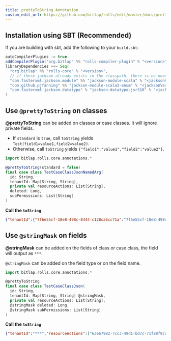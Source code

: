 ```yaml
---
title: prettyToString Annotation
custom_edit_url: https://github.com/bitlap/rolls/edit/master/docs/prettyToString_annotation.md
---
```


## Installation using SBT (Recommended)

If you are building with sbt, add the following to your `build.sbt`:

```scala
autoCompilerPlugins := true
addCompilerPlugin("org.bitlap" %% "rolls-compiler-plugin" % "<version>")
libraryDependencies ++= Seq(
  "org.bitlap" %% "rolls-core" % "<version>",
  // if these jackson already exists in the classpath, there is no need to add them
  "com.fasterxml.jackson.module" %% "jackson-module-scala" % "<jacksonVersion>",
  "com.github.pjfanning" %% "jackson-module-scala3-enum" % "<jacksonVersion>",
  "com.fasterxml.jackson.datatype" % "jackson-datatype-jsr310" % "<jacksonVersion>",
)
```

## Use `@prettyToString` on classes

**@prettyToString** can be added on classes or case classes. It will ignore private fields.

- If `standard` is `true`, call `toString` yields `Test(field1=value1,field2=value2)`.
- Otherwise, call `toString` yields `{"field1":"value1","field2":"value2"}`.

```scala mdoc
import bitlap.rolls.core.annotations.*

@prettyToString(standard = false)
final case class TestCaseClassJsonNamedArg(
  id: String,
  tenantId: Map[String, String],
  private val resourceActions: List[String],
  deleted: Long,
  subPermissions: List[String]
)
```

**Call the `toString`**

```json
{"tenantId":{"7f6e55cf-18e8-498c-8444-c128ca6cc71a":"7f6e55cf-18e8-498c-8444-c128ca6cc71a","b86a1c62-b15b-4827-a617-770a2d975dbc":"b86a1c62-b15b-4827-a617-770a2d975dbc","0eb0d095-dfaf-431b-a57f-e49af575e2ce":"0eb0d095-dfaf-431b-a57f-e49af575e2ce","b5bf7e61-b8a2-479a-83fa-52b7d5a220bb":"b5bf7e61-b8a2-479a-83fa-52b7d5a220bb","79642570-62a0-4639-93b2-9a86bb13027f":"79642570-62a0-4639-93b2-9a86bb13027f"},"resourceActions":["f2d41db2-862c-45b4-bfe2-df85f85f2de3","23b8f097-0930-42e6-8951-84ac4103829f","70ca2742-05a1-4028-8ccc-3be553e867c3","fa52af1a-cafc-4bf3-9e28-425f5b8a9d9f","0d6bc9f4-42fc-4999-8d40-3d1f87fc2a58"],"deleted":-925601941732221555,"subPermissions":["d0b5f85e-3a0a-4708-998c-9bfcb0711220","112760b2-668d-4b3e-9ec6-3f742b77ece9","1cb1e312-137c-4ad2-a443-bb1dce8695ac","54678377-b840-4de9-9058-a5413097c813","9f37a1ca-06ad-4f8f-b7af-73b1c3594ee3"],"id":"63f796e3-da90-4adf-8537-486d5032d8b4"}
```

## Use `@stringMask` on fields

**@stringMask** can be added on the fields of class or case class, the field will output as `***`.

`@stringMask` can be added on the field type or on the field name.

```scala mdoc
import bitlap.rolls.core.annotations.*

@prettyToString
final case class TestCaseClassJson(
  id: String,
  tenantId: Map[String, String] @stringMask,
  private val resourceActions: List[String],
  @stringMask deleted: Long,
  @stringMask subPermissions: List[String]
)
```

**Call the `toString`**

```json
{"tenantId":"***","resourceActions":["63e67982-7cc3-49d1-bd7c-71f88f9cdd6f","1e0d3459-3ae7-4488-8f56-1f0a94128de8","2df5a658-3a85-4737-9f84-1ddcb08f7c34","b22fceaa-73ee-47b2-bf4e-7eb2908c7cf4","676d1c4d-6fd5-446c-b02e-7dae59d374b3"],"deleted":"***","subPermissions":"***","id":"f7f937c0-32de-4380-acca-9b4760d18cde"}
```
